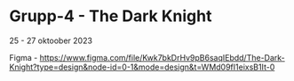 # Grupp-4 - The Dark Knight

25 - 27 oktoober 2023

Figma - https://www.figma.com/file/Kwk7bkDrHv9pB6saqIEbdd/The-Dark-Knight?type=design&node-id=0-1&mode=design&t=WMd09fI1eixsB1It-0 
